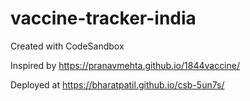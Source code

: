 # vaccine-tracker-india
Created with CodeSandbox

Inspired by https://pranavmehta.github.io/1844vaccine/

Deployed at https://bharatpatil.github.io/csb-5un7s/
